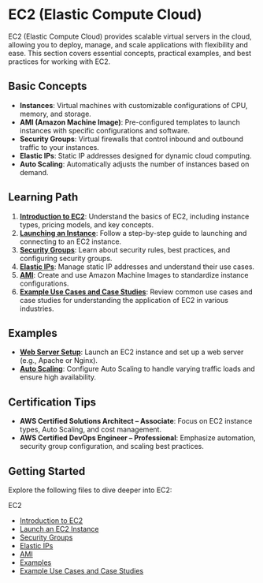 # EC2 (Elastic Compute Cloud)

EC2 (Elastic Compute Cloud) provides scalable virtual servers in the cloud, allowing you to deploy, manage, and scale applications with flexibility and ease. This section covers essential concepts, practical examples, and best practices for working with EC2.

## Basic Concepts

- **Instances**: Virtual machines with customizable configurations of CPU, memory, and storage.
- **AMI (Amazon Machine Image)**: Pre-configured templates to launch instances with specific configurations and software.
- **Security Groups**: Virtual firewalls that control inbound and outbound traffic to your instances.
- **Elastic IPs**: Static IP addresses designed for dynamic cloud computing.
- **Auto Scaling**: Automatically adjusts the number of instances based on demand.

## Learning Path

1. **[Introduction to EC2](01-Introduction-to-EC2.md)**: Understand the basics of EC2, including instance types, pricing models, and key concepts.
2. **[Launching an Instance](02-Launch-an-EC2-Instance.md)**: Follow a step-by-step guide to launching and connecting to an EC2 instance.
3. **[Security Groups](03-Security-Groups.md)**: Learn about security rules, best practices, and configuring security groups.
4. **[Elastic IPs](04-Elastic-IPs.md)**: Manage static IP addresses and understand their use cases.
5. **[AMI](05-AMI.md)**: Create and use Amazon Machine Images to standardize instance configurations.
6. **[Example Use Cases and Case Studies](06-Example-Use-Cases-and-Case-Studies.md)**: Review common use cases and case studies for understanding the application of EC2 in various industries.

## Examples

- **[Web Server Setup](examples/)**: Launch an EC2 instance and set up a web server (e.g., Apache or Nginx).
- **[Auto Scaling](examples/)**: Configure Auto Scaling to handle varying traffic loads and ensure high availability.

## Certification Tips

- **AWS Certified Solutions Architect – Associate**: Focus on EC2 instance types, Auto Scaling, and cost management.
- **AWS Certified DevOps Engineer – Professional**: Emphasize automation, security group configuration, and scaling best practices.

## Getting Started

Explore the following files to dive deeper into EC2:

EC2

- [Introduction to EC2](01-Introduction-to-EC2.md)
- [Launch an EC2 Instance](02-Launch-an-EC2-Instance.md)
- [Security Groups](03-Security-Groups.md)
- [Elastic IPs](04-Elastic-IPs.md)
- [AMI](05-AMI.md)
- [Examples](examples/)
- [Example Use Cases and Case Studies](06-Example-Use-Cases-and-Case-Studies.md)

